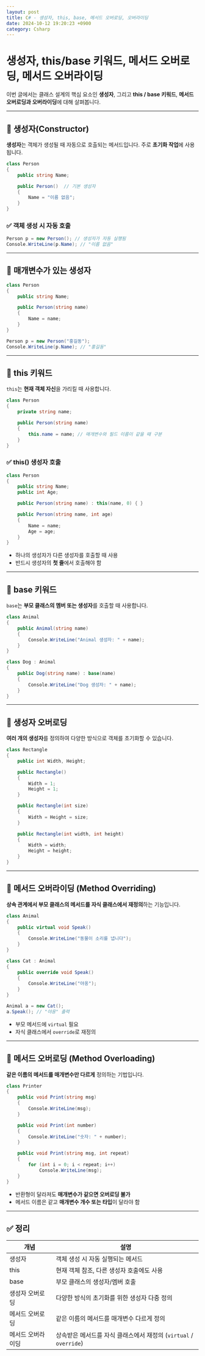 ```yaml
---
layout: post
title: C# - 생성자, this, base, 메서드 오버로딩, 오버라이딩
date: 2024-10-12 19:20:23 +0900
category: Csharp
---
```

# 생성자, this/base 키워드, 메서드 오버로딩, 메서드 오버라이딩

이번 글에서는 클래스 설계의 핵심 요소인 **생성자**, 그리고 **this / base 키워드**, **메서드 오버로딩과 오버라이딩**에 대해 살펴봅니다.

---

## 🔷 생성자(Constructor)

**생성자**는 객체가 생성될 때 자동으로 호출되는 메서드입니다. 주로 **초기화 작업**에 사용됩니다.

```csharp
class Person
{
    public string Name;

    public Person()  // 기본 생성자
    {
        Name = "이름 없음";
    }
}
```

### ✅ 객체 생성 시 자동 호출

```csharp
Person p = new Person(); // 생성자가 자동 실행됨
Console.WriteLine(p.Name); // "이름 없음"
```

---

## 🔷 매개변수가 있는 생성자

```csharp
class Person
{
    public string Name;

    public Person(string name)
    {
        Name = name;
    }
}
```

```csharp
Person p = new Person("홍길동");
Console.WriteLine(p.Name); // "홍길동"
```

---

## 🔷 this 키워드

`this`는 **현재 객체 자신**을 가리킬 때 사용합니다.

```csharp
class Person
{
    private string name;

    public Person(string name)
    {
        this.name = name; // 매개변수와 필드 이름이 같을 때 구분
    }
}
```

### ✅ this() 생성자 호출

```csharp
class Person
{
    public string Name;
    public int Age;

    public Person(string name) : this(name, 0) { }

    public Person(string name, int age)
    {
        Name = name;
        Age = age;
    }
}
```

- 하나의 생성자가 다른 생성자를 호출할 때 사용
- 반드시 생성자의 **첫 줄**에서 호출해야 함

---

## 🔷 base 키워드

`base`는 **부모 클래스의 멤버 또는 생성자**를 호출할 때 사용합니다.

```csharp
class Animal
{
    public Animal(string name)
    {
        Console.WriteLine("Animal 생성자: " + name);
    }
}

class Dog : Animal
{
    public Dog(string name) : base(name)
    {
        Console.WriteLine("Dog 생성자: " + name);
    }
}
```

---

## 🔷 생성자 오버로딩

**여러 개의 생성자**를 정의하여 다양한 방식으로 객체를 초기화할 수 있습니다.

```csharp
class Rectangle
{
    public int Width, Height;

    public Rectangle()
    {
        Width = 1;
        Height = 1;
    }

    public Rectangle(int size)
    {
        Width = Height = size;
    }

    public Rectangle(int width, int height)
    {
        Width = width;
        Height = height;
    }
}
```

---

## 🔷 메서드 오버라이딩 (Method Overriding)

**상속 관계에서 부모 클래스의 메서드를 자식 클래스에서 재정의**하는 기능입니다.

```csharp
class Animal
{
    public virtual void Speak()
    {
        Console.WriteLine("동물이 소리를 냅니다");
    }
}

class Cat : Animal
{
    public override void Speak()
    {
        Console.WriteLine("야옹");
    }
}
```

```csharp
Animal a = new Cat();
a.Speak(); // "야옹" 출력
```

- 부모 메서드에 `virtual` 필요
- 자식 클래스에서 `override`로 재정의

---

## 🔷 메서드 오버로딩 (Method Overloading)

**같은 이름의 메서드를 매개변수만 다르게** 정의하는 기법입니다.

```csharp
class Printer
{
    public void Print(string msg)
    {
        Console.WriteLine(msg);
    }

    public void Print(int number)
    {
        Console.WriteLine("숫자: " + number);
    }

    public void Print(string msg, int repeat)
    {
        for (int i = 0; i < repeat; i++)
            Console.WriteLine(msg);
    }
}
```

- 반환형이 달라져도 **매개변수가 같으면 오버로딩 불가**
- 메서드 이름은 같고 **매개변수 개수 또는 타입**이 달라야 함

---

## ✅ 정리

| 개념 | 설명 |
|------|------|
| 생성자 | 객체 생성 시 자동 실행되는 메서드 |
| this | 현재 객체 참조, 다른 생성자 호출에도 사용 |
| base | 부모 클래스의 생성자/멤버 호출 |
| 생성자 오버로딩 | 다양한 방식의 초기화를 위한 생성자 다중 정의 |
| 메서드 오버로딩 | 같은 이름의 메서드를 매개변수 다르게 정의 |
| 메서드 오버라이딩 | 상속받은 메서드를 자식 클래스에서 재정의 (`virtual` / `override`) |